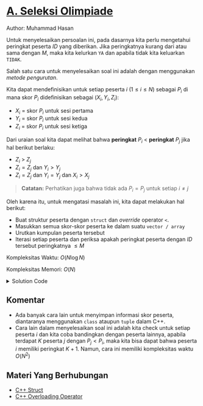 # [A. Seleksi Olimpiade](https://tlx.toki.id/courses/competitive/chapters/01/problems/A)

Author: Muhammad Hasan

Untuk menyelesaikan persoalan ini, pada dasarnya kita perlu mengetahui peringkat peserta $ID$ yang diberikan. Jika peringkatnya kurang dari atau sama dengan $M$, maka kita kelurkan `YA` dan apabila tidak kita keluarkan `TIDAK`.

Salah satu cara untuk menyelesaikan soal ini adalah dengan menggunakan *metode pengurutan*.

Kita dapat mendefinisikan untuk setiap peserta $i$ ($1 \leq i \leq N$) sebagai $P_i$ di mana skor $P_i$ didefinisikan sebagai $(X_{i},Y_{i},Z_{i})$:

- $X_i$ = skor $P_i$ untuk sesi pertama
- $Y_i$ = skor $P_i$ untuk sesi kedua
- $Z_i$ = skor $P_i$ untuk sesi ketiga

Dari uraian soal kita dapat melihat bahwa **peringkat** $P_i$ $<$ **peringkat** $P_j$ jika hal berikut berlaku:

- $Z_i$ > $Z_j$
- $Z_i = Z_j$ dan $Y_i > Y_j$
- $Z_i = Z_j$ dan $Y_i = Y_j$ dan $X_i > X_j$

> **Catatan:** Perhatikan juga bahwa tidak ada $P_i = P_j$ untuk setiap $i \neq j$

Oleh karena itu, untuk mengatasi masalah ini, kita dapat melakukan hal berikut:

- Buat struktur peserta dengan `struct` dan *override* operator `<`.
- Masukkan semua skor-skor peserta ke dalam suatu `vector / array`
- Urutkan kumpulan peserta tersebut
- Iterasi setiap peserta dan periksa apakah peringkat peserta dengan $ID$ tersebut peringkatnya $\leq M$

Kompleksitas Waktu: $O(N \log N)$

Kompleksitas Memori: $O(N)$

<details>
  <summary>Solution Code</summary>

```c++
#include <bits/stdc++.h>

using namespace std;

struct participant {
  string id;
  int x, y, z;

  bool operator<(const participant& other) {
    if (z == other.z) {
      if (y == other.y) {
        return x > other.x;
      }
      return y > other.y;
    }
    return z > other.z;
  };
};

void solve() {
  int n, m;
  cin >> n >> m;
  string id;
  cin >> id;
  vector<participant> p(n);
  for (int i = 0; i < n; i++) {
    cin >> p[i].id >> p[i].xs1 >> p[i].y s2 >> p[i].zs3;
  }
  sort(p.begin(), p.end());
  for (int i = 0; i < n; i++) {
    if (p[i].id == id) {
      int rank = i + 1;
      cout << (rank <= m ? "YA" : "TIDAK") << '\n';
      return;
    }
  }
}

int main() {
  ios_base::sync_with_stdio(0);
  cin.tie(0);
  cout.tie(0);

  int tc = 1;
  cin >> tc;
  for (int t = 1; t <= tc; t++) {
    solve();
  }

  return 0;
}
```
</details>

## Komentar
    
- Ada banyak cara lain untuk menyimpan informasi skor peserta, diantaranya menggunakan `class` ataupun `tuple` dalam C++.
- Cara lain dalam menyelesaikan soal ini adalah kita check untuk setiap peserta $i$ dan kita coba bandingkan dengan peserta lainnya, apabila terdapat $K$ peserta $j$ dengan $P_j < P_i$, maka kita bisa dapat bahwa peserta $i$ memiliki peringkat $K + 1$. Namun, cara ini memiliki kompleksitas waktu $O(N^2)$
    
## Materi Yang Berhubungan

- [C++ Struct](https://www.w3schools.com/cpp/cpp_structs.asp)
- [C++ Overloading Operator](https://www.tutorialspoint.com/cplusplus/cpp_overloading.htm )
    
<!-- Tambahkan soal yang berhubungan disini

## Soal Yang Berhubungan -->

